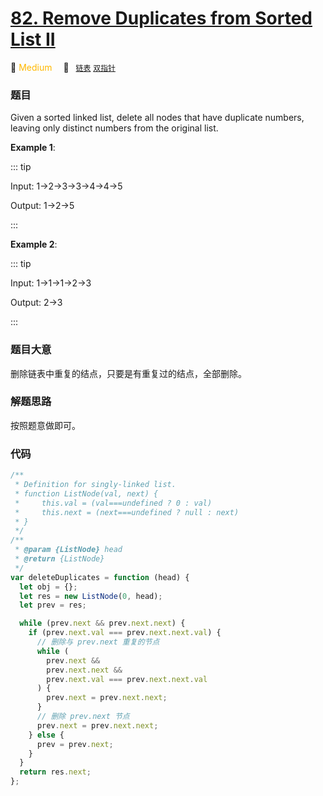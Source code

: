 # [82. Remove Duplicates from Sorted List II](https://leetcode.com/problems/remove-duplicates-from-sorted-list-ii/)

🍊 <font color=#ffb800>Medium</font>&emsp; 🔖&ensp; [`链表`](../solution/linked-list.md) [`双指针`](../solution/two-pointers.md)

### 题目

Given a sorted linked list, delete all nodes that have duplicate numbers, leaving only distinct numbers from the original list.

**Example 1**:

::: tip

Input: 1->2->3->3->4->4->5

Output: 1->2->5

:::

**Example 2**:

::: tip

Input: 1->1->1->2->3

Output: 2->3

:::

### 题目大意

删除链表中重复的结点，只要是有重复过的结点，全部删除。

### 解题思路

按照题意做即可。

### 代码

```javascript
/**
 * Definition for singly-linked list.
 * function ListNode(val, next) {
 *     this.val = (val===undefined ? 0 : val)
 *     this.next = (next===undefined ? null : next)
 * }
 */
/**
 * @param {ListNode} head
 * @return {ListNode}
 */
var deleteDuplicates = function (head) {
  let obj = {};
  let res = new ListNode(0, head);
  let prev = res;

  while (prev.next && prev.next.next) {
    if (prev.next.val === prev.next.next.val) {
      // 删除与 prev.next 重复的节点
      while (
        prev.next &&
        prev.next.next &&
        prev.next.val === prev.next.next.val
      ) {
        prev.next = prev.next.next;
      }
      // 删除 prev.next 节点
      prev.next = prev.next.next;
    } else {
      prev = prev.next;
    }
  }
  return res.next;
};
```
